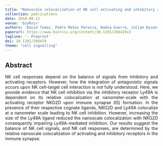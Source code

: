 ```yaml
---
title: "Nanoscale colocalization of NK cell activating and inhibitory receptors controls signal integration"
collection: publications
date: 2018-08-12
venue: 'bioRxiv'
authors: 'David Tomaz, Pedro Matos Pereira, Nadia Guerra, Julian Dyson, Ricardo Henriques, Keith Gould'
paperurl: https://www.biorxiv.org/content/10.1101/266429v3
tagline: '- Preprint'
doi: 10.1101/266429
theme: "cell signalling"
---
```


<h2> Abstract </h2>
<p align= "justify">
NK cell responses depend on the balance of signals from inhibitory and activating receptors. However, how the integration of antagonistic signals occurs upon NK cell-target cell interaction is not fully understood. Here, we provide evidence that NK cell inhibition via the inhibitory receptor Ly49A is dependent on its relative colocalization at nanometer-scale with the activating receptor NKG2D upon immune synapse (IS) formation. In the presence of their respective cognate ligands, NKG2D and Ly49A colocalize at a nanometer scale leading to NK cell inhibition. However, increasing the size of the Ly49A ligand reduced the nanoscale colocalization with NKG2D consequently impairing Ly49A-mediated inhibition. Our results suggest the balance of NK cell signals, and NK cell responses, are determined by the relative nanoscale colocalization of activating and inhibitory receptors in the immune synapse.
